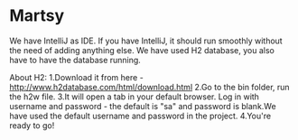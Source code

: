 # Martsy
We have IntelliJ as IDE. If you have IntelliJ, it should run smoothly without the need  of adding anything else. We have used H2 database, you also have to have the database running.

About H2:
1.Download it from here - http://www.h2database.com/html/download.html
2.Go to the bin folder, run the h2w file.
3.It will open a tab in your default browser. Log in with username and password - the default is "sa" and password is blank.We have used the default username and password in the project.
4.You're ready to go!
